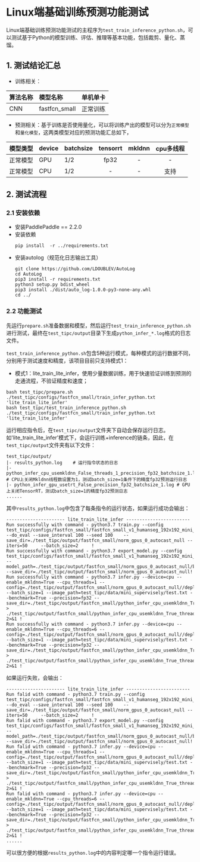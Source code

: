 # Linux端基础训练预测功能测试

Linux端基础训练预测功能测试的主程序为`test_train_inference_python.sh`，可以测试基于Python的模型训练、评估、推理等基本功能，包括裁剪、量化、蒸馏。

## 1. 测试结论汇总

- 训练相关：

| 算法名称 | 模型名称 | 单机单卡 |
|  :----  |   :----  |    :----  |
|  CNN  | fastfcn_small | 正常训练 |


- 预测相关：基于训练是否使用量化，可以将训练产出的模型可以分为`正常模型`和`量化模型`，这两类模型对应的预测功能汇总如下，

| 模型类型 |device | batchsize | tensorrt | mkldnn | cpu多线程 |
|  ----   |  ---- |   ----   |  :----:  |   :----:   |  :----:  |
| 正常模型 | GPU | 1/2 | fp32 | - | - |
| 正常模型 | CPU | 1/2 | - | - | 支持 |


## 2. 测试流程


### 2.1 安装依赖
- 安装PaddlePaddle == 2.2.0
- 安装依赖
    ```
    pip install  -r ../requirements.txt
    ```
- 安装autolog（规范化日志输出工具）
    ```
    git clone https://github.com/LDOUBLEV/AutoLog
    cd AutoLog
    pip3 install -r requirements.txt
    python3 setup.py bdist_wheel
    pip3 install ./dist/auto_log-1.0.0-py3-none-any.whl
    cd ../
    ```


### 2.2 功能测试
先运行`prepare.sh`准备数据和模型，然后运行`test_train_inference_python.sh`进行测试，最终在```test_tipc/output```目录下生成`python_infer_*.log`格式的日志文件。


`test_train_inference_python.sh`包含5种运行模式，每种模式的运行数据不同，分别用于测试速度和精度，该项目目前只支持模式1：

- 模式1：lite_train_lite_infer，使用少量数据训练，用于快速验证训练到预测的走通流程，不验证精度和速度；
```shell
bash test_tipc/prepare.sh ./test_tipc/configs/fastfcn_small/train_infer_python.txt 'lite_train_lite_infer'
bash test_tipc/test_train_inference_python.sh ./test_tipc/configs/fastfcn_small/train_infer_python.txt 'lite_train_lite_infer'
```

运行相应指令后，在`test_tipc/output`文件夹下自动会保存运行日志。如'lite_train_lite_infer'模式下，会运行训练+inference的链条，因此，在`test_tipc/output`文件夹有以下文件：
```
test_tipc/output/
|- results_python.log    # 运行指令状态的日志
|- python_infer_cpu_usemkldnn_False_threads_1_precision_fp32_batchsize_1.log  # CPU上关闭Mkldnn线程数设置为1，测试batch_size=1条件下的精度fp32预测运行日志
|- python_infer_gpu_usetrt_False_precision_fp32_batchsize_1.log # GPU上关闭TensorRT，测试batch_size=1的精度fp32预测日志
......
```

其中`results_python.log`中包含了每条指令的运行状态，如果运行成功会输出：
```
---------------------- lite_train_lite_infer ------------------------
Run successfully with command - python3.7 train.py --config test_tipc/configs/fastfcn_small/fastfcn_small_v1_humanseg_192x192_mini_supervisely.yml --do_eval --save_interval 100 --seed 100    --save_dir=./test_tipc/output/fastfcn_small/norm_gpus_0_autocast_null --iters=50     --batch_size=2     !  
Run successfully with command - python3.7 export_model.py --config test_tipc/configs/fastfcn_small/fastfcn_small_v1_humanseg_192x192_mini_supervisely.yml --model_path=./test_tipc/output/fastfcn_small/norm_gpus_0_autocast_null/best_model/model.pdparams --save_dir=./test_tipc/output/fastfcn_small/norm_gpus_0_autocast_null!  
Run successfully with command - python3.7 infer.py --device=cpu --enable_mkldnn=True --cpu_threads=1 --config=./test_tipc/output/fastfcn_small/norm_gpus_0_autocast_null//deploy.yaml --batch_size=1 --image_path=test_tipc/data/mini_supervisely/test.txt --benchmark=True --precision=fp32 --save_dir=./test_tipc/output/fastfcn_small/python_infer_cpu_usemkldnn_True_threads_1_precision_fp32_batchsize_1_results   > ./test_tipc/output/fastfcn_small/python_infer_cpu_usemkldnn_True_threads_1_precision_fp32_batchsize_1.log 2>&1 !  
Run successfully with command - python3.7 infer.py --device=cpu --enable_mkldnn=True --cpu_threads=6 --config=./test_tipc/output/fastfcn_small/norm_gpus_0_autocast_null//deploy.yaml --batch_size=1 --image_path=test_tipc/data/mini_supervisely/test.txt --benchmark=True --precision=fp32 --save_dir=./test_tipc/output/fastfcn_small/python_infer_cpu_usemkldnn_True_threads_6_precision_fp32_batchsize_1_results   > ./test_tipc/output/fastfcn_small/python_infer_cpu_usemkldnn_True_threads_6_precision_fp32_batchsize_1.log 2>&1 !
```
如果运行失败，会输出：
```
---------------------- lite_train_lite_infer ------------------------
Run falid with command - python3.7 train.py --config test_tipc/configs/fastfcn_small/fastfcn_small_v1_humanseg_192x192_mini_supervisely.yml --do_eval --save_interval 100 --seed 100    --save_dir=./test_tipc/output/fastfcn_small/norm_gpus_0_autocast_null --iters=50     --batch_size=2     !  
Run falid with command - python3.7 export_model.py --config test_tipc/configs/fastfcn_small/fastfcn_small_v1_humanseg_192x192_mini_supervisely.yml --model_path=./test_tipc/output/fastfcn_small/norm_gpus_0_autocast_null/best_model/model.pdparams --save_dir=./test_tipc/output/fastfcn_small/norm_gpus_0_autocast_null!  
Run falid with command - python3.7 infer.py --device=cpu --enable_mkldnn=True --cpu_threads=1 --config=./test_tipc/output/fastfcn_small/norm_gpus_0_autocast_null//deploy.yaml --batch_size=1 --image_path=test_tipc/data/mini_supervisely/test.txt --benchmark=True --precision=fp32 --save_dir=./test_tipc/output/fastfcn_small/python_infer_cpu_usemkldnn_True_threads_1_precision_fp32_batchsize_1_results   > ./test_tipc/output/fastfcn_small/python_infer_cpu_usemkldnn_True_threads_1_precision_fp32_batchsize_1.log 2>&1 !  
Run falid with command - python3.7 infer.py --device=cpu --enable_mkldnn=True --cpu_threads=6 --config=./test_tipc/output/fastfcn_small/norm_gpus_0_autocast_null//deploy.yaml --batch_size=1 --image_path=test_tipc/data/mini_supervisely/test.txt --benchmark=True --precision=fp32 --save_dir=./test_tipc/output/fastfcn_small/python_infer_cpu_usemkldnn_True_threads_6_precision_fp32_batchsize_1_results   > ./test_tipc/output/fastfcn_small/python_infer_cpu_usemkldnn_True_threads_6_precision_fp32_batchsize_1.log 2>&1 !
......
```
可以很方便的根据`results_python.log`中的内容判定哪一个指令运行错误。

